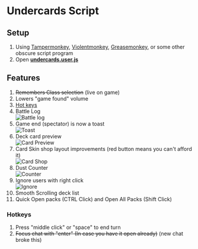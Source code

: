# Undercards Script #

## Setup ##

1. Using [Tampermonkey](https://tampermonkey.net/), [Violentmonkey](https://violentmonkey.github.io/), [Greasemonkey](https://www.greasespot.net/), or some other obscure script program
2. Open **[undercards.user.js](https://raw.githubusercontent.com/feildmaster/UnderScript/master/undercards.user.js)**

## Features ##

1. ~~Remembers Class selection~~ (live on game)
1. Lowers "game found" volume
1. [Hot keys](#hotkeys)
1. Battle Log<br>![Battle log](https://i.imgur.com/UR8jVLp.png)
1. Game end (spectator) is now a toast<br>![Toast](https://i.imgur.com/smND8qm.png)
1. Deck card preview<br>![Card Preview](https://i.imgur.com/kVo0Fbc.png)
1. Card Skin shop layout improvements (red button means you can't afford it)<br>![Card Shop](https://i.imgur.com/0l4Xb6V.png)
1. Dust Counter<br>![Counter](https://i.imgur.com/ikvpXXn.png)
1. Ignore users with right click<br>![Ignore](https://i.imgur.com/awTs20u.png)
1. Smooth Scrolling deck list
1. Quick Open packs (CTRL Click) and Open All Packs (Shift Click)

### Hotkeys ###

1. Press "middle click" or "space" to end turn
1. ~~Focus chat with "enter" (In case you have it open already)~~ (new chat broke this)
